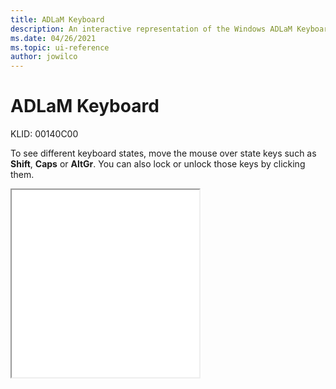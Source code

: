 ```yaml
---
title: ADLaM Keyboard
description: An interactive representation of the Windows ADLaM Keyboard. To see different keyboard states, click or move the mouse over the state keys.
ms.date: 04/26/2021
ms.topic: ui-reference
author: jowilco
---
```


# ADLaM Keyboard

KLID: 00140C00

To see different keyboard states, move the mouse over state keys such as **Shift**, **Caps** or **AltGr**. You can also lock or unlock those keys by clicking them.

<iframe src="kbdadlm.html" height="300"></iframe>
